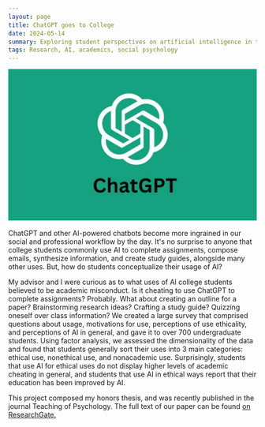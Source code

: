 ```yaml
---
layout: page
title: ChatGPT goes to College
date: 2024-05-14
summary: Exploring student perspectives on artificial intelligence in the classrooom.
tags: Research, AI, academics, social psychology
---
```


![ChatGPT Banner](/images/research/chatgpt-goes-to-college/chatgpt-1024x623.jpg)

ChatGPT and other AI-powered chatbots become more ingrained in our social and professional workflow by the day. It's no surprise to anyone that college students commonly use AI to complete assignments, compose emails, synthesize information, and create study guides, alongside many other uses. But, how do students conceptualize their usage of AI?

My advisor and I were curious as to what uses of AI college students believed to be academic misconduct. Is it cheating to use ChatGPT to complete assignments? Probably. What about creating an outline for a paper? Brainstorming research ideas? Crafting a study guide? Quizzing oneself over class information? We created a large survey that comprised questions about usage, motivations for use, perceptions of use ethicality, and perceptions of AI in general, and gave it to over 700 undergraduate students. Using factor analysis, we assessed the dimensionality of the data and found that students generally sort their uses into 3 main categories: ethical use, nonethical use, and nonacademic use. Surprisingly, students that use AI for ethical uses do not display higher levels of academic cheating in general, and students that use AI in ethical ways report that their education has been improved by AI. 

This project composed my honors thesis, and was recently published in the journal Teaching of Psychology. The full text
of our paper can be found [on ResearchGate.](https://www.researchgate.net/publication/382936523_ChatGPT_Goes_to_College_Exploring_Student_Perspectives_on_Artificial_Intelligence_in_the_Classroom)
